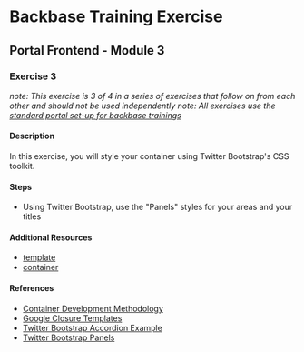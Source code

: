 # Backbase Training Exercise

## Portal Frontend - Module 3

### Exercise 3

_note: This exercise is 3 of 4 in a series of exercises that follow on from each other and should not be used independently_
_note: All exercises use the [standard portal set-up for backbase trainings](https://my.backbase.com/resources/how-to-guides/getting-your-first-launchpad-based-portal-set-up/)_

#### Description

In this exercise, you will style your container using Twitter Bootstrap's CSS toolkit.

#### Steps

 - Using Twitter Bootstrap, use the "Panels" styles for your areas and your titles

#### Additional Resources

 - [template](./Template)
 - [container](./Container)

#### References

 - [Container Development Methodology](https://my.backbase.com/resources/documentation/portal/5.6.0/portalservices_containers.html)
 - [Google Closure Templates](https://my.backbase.com/resources/documentation/portal/5.6.0/containertemplate_closurefile.html)
 - [Twitter Bootstrap Accordion Example](http://getbootstrap.com/javascript/#collapse-example-accordion)
 - [Twitter Bootstrap Panels](http://getbootstrap.com/components/#panels)
